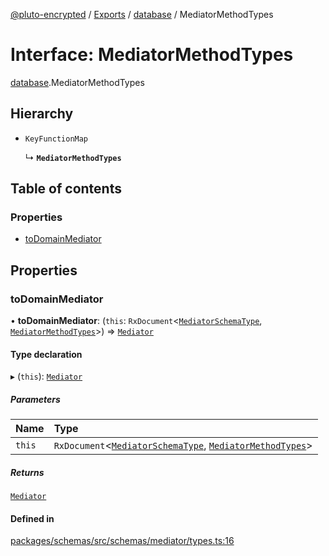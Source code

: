 [@pluto-encrypted](../README.md) / [Exports](../modules.md) / [database](../modules/database-1.md) / MediatorMethodTypes

# Interface: MediatorMethodTypes

[database](../modules/database-1.md).MediatorMethodTypes

## Hierarchy

- `KeyFunctionMap`

  ↳ **`MediatorMethodTypes`**

## Table of contents

### Properties

- [toDomainMediator](database-1.MediatorMethodTypes.md#todomainmediator)

## Properties

### toDomainMediator

• **toDomainMediator**: (`this`: `RxDocument`\<[`MediatorSchemaType`](database-1.MediatorSchemaType.md), [`MediatorMethodTypes`](database-1.MediatorMethodTypes.md)\>) => [`Mediator`](database-1.WALLET_SDK_DOMAIN.Mediator.md)

#### Type declaration

▸ (`this`): [`Mediator`](database-1.WALLET_SDK_DOMAIN.Mediator.md)

##### Parameters

| Name | Type |
| :------ | :------ |
| `this` | `RxDocument`\<[`MediatorSchemaType`](database-1.MediatorSchemaType.md), [`MediatorMethodTypes`](database-1.MediatorMethodTypes.md)\> |

##### Returns

[`Mediator`](database-1.WALLET_SDK_DOMAIN.Mediator.md)

#### Defined in

[packages/schemas/src/schemas/mediator/types.ts:16](https://github.com/atala-community-projects/pluto-encrypted/blob/eabdd0c/packages/schemas/src/schemas/mediator/types.ts#L16)
